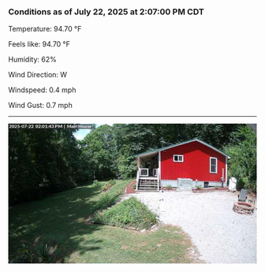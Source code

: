### Conditions as of July 22, 2025 at 2:07:00 PM CDT 

Temperature: 94.70 &deg;F

Feels like: 94.70 &deg;F

Humidity: 62%

Wind Direction: W

Windspeed: 0.4 mph

Wind Gust: 0.7 mph

---

<img src="./images/latest.jpeg"/>

